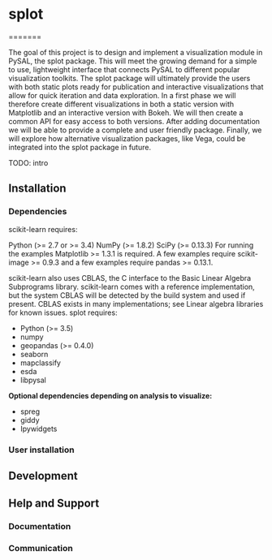 # splot
=======

The goal of this project is to design and implement a visualization module in PySAL, the splot package. This will meet the growing demand for a simple to use, lightweight interface that connects PySAL to different popular visualization toolkits. The splot package will ultimately provide the users with both static plots ready for publication and interactive visualizations that allow for quick iteration and data exploration. In a first phase we will therefore create different visualizations in both a static version with Matplotlib and an interactive version with Bokeh. We will then create a common API for easy access to both versions. After adding documentation we will be able to provide a complete and user friendly package. Finally, we will explore how alternative visualization packages, like Vega, could be integrated into the splot package in future.

TODO: intro

## Installation

### Dependencies

scikit-learn requires:

Python (>= 2.7 or >= 3.4)
NumPy (>= 1.8.2)
SciPy (>= 0.13.3)
For running the examples Matplotlib >= 1.3.1 is required. A few examples require scikit-image >= 0.9.3 and a few examples require pandas >= 0.13.1.

scikit-learn also uses CBLAS, the C interface to the Basic Linear Algebra Subprograms library. scikit-learn comes with a reference implementation, but the system CBLAS will be detected by the build system and used if present. CBLAS exists in many implementations; see Linear algebra libraries for known issues.
splot requires:

* Python (>= 3.5)
* numpy 
* geopandas (>= 0.4.0)
* seaborn
* mapclassify
* esda
* libpysal

**Optional dependencies depending on analysis to visualize:**
* spreg
* giddy
* Ipywidgets




### User installation


## Development

## Help and Support

### Documentation


### Communication
